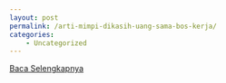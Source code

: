 ```yaml
---
layout: post
permalink: /arti-mimpi-dikasih-uang-sama-bos-kerja/
categories:
    - Uncategorized
---
```


[Baca Selengkapnya](/05)